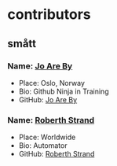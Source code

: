 # contributors

## smått

### Name: [Jo Are By](https://github.com/joareby-crayon)

- Place: Oslo, Norway
- Bio: Github Ninja in Training
- GitHub: [Jo Are By](https://github.com/joareby-crayon)

### Name: [Roberth Strand](https://github.com/roberthstrand)

- Place: Worldwide
- Bio: Automator
- GitHub: [Roberth Strand](https://github.com/roberthstrand)

